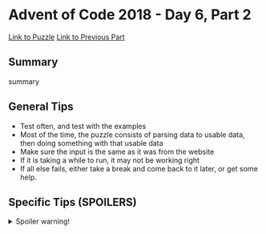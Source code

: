 # Advent of Code 2018 - Day 6, Part 2

[Link to Puzzle](https://adventofcode.com/2018/day/6#part2)
[Link to Previous Part](https://github.com/CodingAP/unofficial-aoc-syllabus/blob/main/years/2018/day6/part1.md)

## Summary
summary

## General Tips
- Test often, and test with the examples
- Most of the time, the puzzle consists of parsing data to usable data, then doing something with that usable data
- Make sure the input is the same as it was from the website
- If it is taking a while to run, it may not be working right
- If all else fails, either take a break and come back to it later, or get some help.

## Specific Tips (SPOILERS)
<details> <summary>Spoiler warning!</summary>

specific tips

</details>
